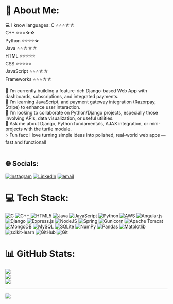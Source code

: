 # 💫 About Me:
💻 I know languages: 
C ⭐⭐⭐☆☆ <br>
C++ ⭐⭐⭐☆☆ <br>
Python ⭐⭐⭐⭐☆ <br>
Java ⭐⭐☆☆☆ <br>
HTML ⭐⭐⭐⭐⭐ <br>
CSS ⭐⭐⭐⭐⭐ <br>
JavaScript ⭐⭐⭐☆☆ <br>
Frameworks ⭐⭐⭐☆☆<br>

🔭 I’m currently building a feature-rich Django-based Web App with dashboards, subscriptions, and integrated payments.<br>
🌱 I’m learning  JavaScript, and payment gateway integration (Razorpay, Stripe) to enhance user interaction.<br>
🤝 I’m looking to collaborate on Python/Django projects, especially those involving APIs, data visualization, or useful utilities.<br>
💬 Ask me about Django, Python fundamentals, AJAX integration, or mini-projects with the turtle module.<br>
⚡ Fun fact: I love turning simple ideas into polished, real-world web apps — fast and functional!<br><br>



## 🌐 Socials:
[![Instagram](https://img.shields.io/badge/Instagram-%23E4405F.svg?logo=Instagram&logoColor=white)](https://instagram.com/harshalpatiil_) [![LinkedIn](https://img.shields.io/badge/LinkedIn-%230077B5.svg?logo=linkedin&logoColor=white)](https://linkedin.com/in/www.linkedin.com/in/harshal-patil-25a4b536a) [![email](https://img.shields.io/badge/Email-D14836?logo=gmail&logoColor=white)](mailto:harshalspatil1203@gmail.com) 

# 💻 Tech Stack:
![C](https://img.shields.io/badge/c-%2300599C.svg?style=for-the-badge&logo=c&logoColor=white) ![C++](https://img.shields.io/badge/c++-%2300599C.svg?style=for-the-badge&logo=c%2B%2B&logoColor=white) ![HTML5](https://img.shields.io/badge/html5-%23E34F26.svg?style=for-the-badge&logo=html5&logoColor=white) ![Java](https://img.shields.io/badge/java-%23ED8B00.svg?style=for-the-badge&logo=openjdk&logoColor=white) ![JavaScript](https://img.shields.io/badge/javascript-%23323330.svg?style=for-the-badge&logo=javascript&logoColor=%23F7DF1E) ![Python](https://img.shields.io/badge/python-3670A0?style=for-the-badge&logo=python&logoColor=ffdd54) ![AWS](https://img.shields.io/badge/AWS-%23FF9900.svg?style=for-the-badge&logo=amazon-aws&logoColor=white) ![Angular.js](https://img.shields.io/badge/angular.js-%23E23237.svg?style=for-the-badge&logo=angularjs&logoColor=white) ![Django](https://img.shields.io/badge/django-%23092E20.svg?style=for-the-badge&logo=django&logoColor=white) ![Express.js](https://img.shields.io/badge/express.js-%23404d59.svg?style=for-the-badge&logo=express&logoColor=%2361DAFB) ![NodeJS](https://img.shields.io/badge/node.js-6DA55F?style=for-the-badge&logo=node.js&logoColor=white) ![Spring](https://img.shields.io/badge/spring-%236DB33F.svg?style=for-the-badge&logo=spring&logoColor=white) ![Gunicorn](https://img.shields.io/badge/gunicorn-%298729.svg?style=for-the-badge&logo=gunicorn&logoColor=white) ![Apache Tomcat](https://img.shields.io/badge/apache%20tomcat-%23F8DC75.svg?style=for-the-badge&logo=apache-tomcat&logoColor=black) ![MongoDB](https://img.shields.io/badge/MongoDB-%234ea94b.svg?style=for-the-badge&logo=mongodb&logoColor=white) ![MySQL](https://img.shields.io/badge/mysql-4479A1.svg?style=for-the-badge&logo=mysql&logoColor=white) ![SQLite](https://img.shields.io/badge/sqlite-%2307405e.svg?style=for-the-badge&logo=sqlite&logoColor=white) ![NumPy](https://img.shields.io/badge/numpy-%23013243.svg?style=for-the-badge&logo=numpy&logoColor=white) ![Pandas](https://img.shields.io/badge/pandas-%23150458.svg?style=for-the-badge&logo=pandas&logoColor=white) ![Matplotlib](https://img.shields.io/badge/Matplotlib-%23ffffff.svg?style=for-the-badge&logo=Matplotlib&logoColor=black) ![scikit-learn](https://img.shields.io/badge/scikit--learn-%23F7931E.svg?style=for-the-badge&logo=scikit-learn&logoColor=white) ![GitHub](https://img.shields.io/badge/github-%23121011.svg?style=for-the-badge&logo=github&logoColor=white) ![Git](https://img.shields.io/badge/git-%23F05033.svg?style=for-the-badge&logo=git&logoColor=white)
# 📊 GitHub Stats:
![](https://github-readme-stats.vercel.app/api?username=harsh123650&theme=dark&hide_border=false&include_all_commits=false&count_private=false)<br/>
![](https://nirzak-streak-stats.vercel.app/?user=harsh123650&theme=dark&hide_border=false)<br/>
![](https://github-readme-stats.vercel.app/api/top-langs/?username=harsh123650&theme=dark&hide_border=false&include_all_commits=false&count_private=false&layout=compact)

---
[![](https://visitcount.itsvg.in/api?id=harsh123650&icon=0&color=0)](https://visitcount.itsvg.in)

<!-- Proudly created with GPRM ( https://gprm.itsvg.in ) -->
